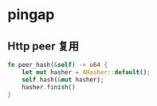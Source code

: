 # pingap

## Http peer 复用

```rust
fn peer_hash(&self) -> u64 {
    let mut hasher = AHasher::default();
    self.hash(&mut hasher);
    hasher.finish()
}
```

